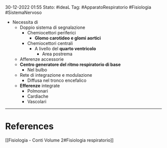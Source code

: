 30-12-2022 01:55
Stato: #ideaL 
Tag: #ApparatoRespiratorio #Fisiologia #SistemaNervoso 

- Necessita di
	- Doppio sistema di segnalazione
		- Chemiocettori periferici
			- **Glomo carotideo e glomi aortici**
		- Chemiocettori centrali
			- A livello del **quarto ventricolo**
				- Area postrema
	- Afferenze accessorie
	- **Centro generatore del ritmo respiratorio di base**
		- Nel bulbo
	- Rete di integrazione e modulazione
		- Diffusa nel tronco encefalico
	- **Efferenze** integrate
		- Polmonari
		- Cardiache
		- Vascolari
---
# References 
[[Fisiologia  - Conti Volume 2#Fisiologia respiratorio]]
